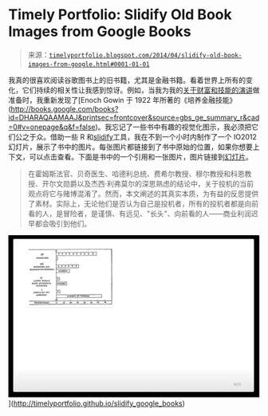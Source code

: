 <!--yml

分类：未分类

日期：2024-05-18 14:53:53

-->

# Timely Portfolio: Slidify Old Book Images from Google Books

> 来源：[`timelyportfolio.blogspot.com/2014/04/slidify-old-book-images-from-google.html#0001-01-01`](http://timelyportfolio.blogspot.com/2014/04/slidify-old-book-images-from-google.html#0001-01-01)

我真的很喜欢阅读谷歌图书上的旧书籍，尤其是金融书籍。看着世界上所有的变化，它们持续的相关性让我感到惊讶。例如，当我为我的[关于财富和技能的演讲](http://timelyportfolio.blogspot.com/2014/04/wealth-and-skill-talk-to-students.html)做准备时，我重新发现了[Enoch Gowin 于 1922 年所著的《培养金融技能》(http://books.google.com/books?id=DHARAQAAMAAJ&printsec=frontcover&source=gbs_ge_summary_r&cad=0#v=onepage&q&f=false)。我忘记了一些书中有趣的视觉化图示，我必须把它们公之于众。借助一些 R 和[slidify](http://slidify.io)工具，我在不到一个小时内制作了一个 IO2012 幻灯片，展示了书中的图片。每张图片都链接到了书中原始的位置，如果你想要上下文，可以点击查看。下面是书中的一个引用和一张图片，图片链接到[幻灯片](http://timelyportfolio.github.io/slidify_google_books)。

> 在霍姆斯法官、贝奇医生、哈德利总统、费希尔教授、穆尔教授和科恩教授、开尔文勋爵以及杰西·利弗莫尔的深思熟虑的结论中，关于投机的当前观点将它与赌博混淆了。然而，本文阐述的其真实本质，为有益的反思提供了素材。实际上，无论他们是否认为自己是投机者，所有的投机者都是向前看的人，是冒险者，是谨慎、有远见、"长头"、向前看的人——商业利润迟早都会吸引到他们。

![image](img/22278a04946924866447d3027470f131.png "image")](http://timelyportfolio.github.io/slidify_google_books)

